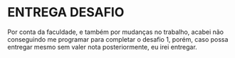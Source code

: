 # ENTREGA DESAFIO

Por conta da faculdade, e também por mudanças no trabalho, acabei não conseguindo me programar para completar o desafio 1, porém, caso possa entregar mesmo sem valer nota posteriormente, eu irei entregar.